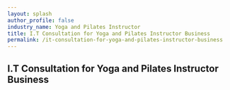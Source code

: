 ```yaml
---
layout: splash 
author_profile: false 
industry_name: Yoga and Pilates Instructor
title: I.T Consultation for Yoga and Pilates Instructor Business
permalink: /it-consultation-for-yoga-and-pilates-instructor-business
---
```


## I.T Consultation for Yoga and Pilates Instructor Business